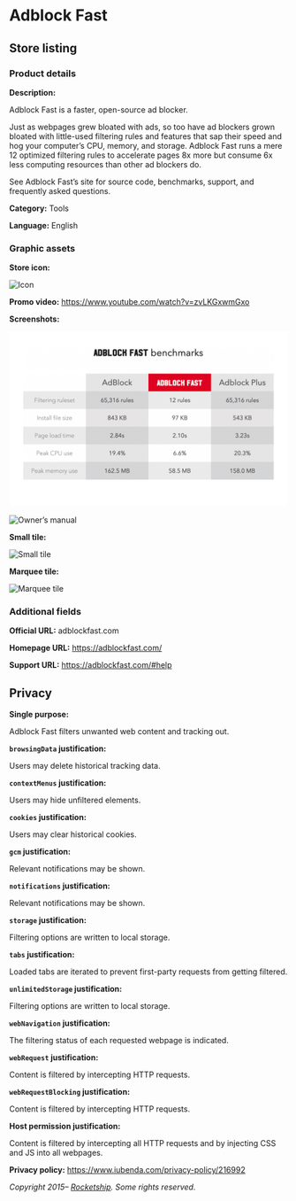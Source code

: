 # Adblock Fast

## Store listing

### Product details

**Description:**

Adblock Fast is a faster, open-source ad blocker.

Just as webpages grew bloated with ads, so too have ad blockers grown bloated with little-used
filtering rules and features that sap their speed and hog your computer’s CPU, memory, and storage.
Adblock Fast runs a mere 12 optimized filtering rules to accelerate pages 8x more but consume 6x
less computing resources than other ad blockers do.

See Adblock Fast’s site for source code, benchmarks, support, and frequently asked questions.

**Category:** Tools

**Language:** English

### Graphic assets

**Store icon:**

![Icon](icons/icon.png)

**Promo video:** https://www.youtube.com/watch?v=zvLKGxwmGxo

**Screenshots:**

![Extension benchmarks](screenshots/benchmarks.png)

![Owner’s manual](screenshots/manual.png)

**Small tile:**

![Small tile](tiles/small.png)

**Marquee tile:**

![Marquee tile](tiles/marquee.png)

### Additional fields

**Official URL:** adblockfast.com

**Homepage URL:** https://adblockfast.com/

**Support URL:** https://adblockfast.com/#help

## Privacy

**Single purpose:**

Adblock Fast filters unwanted web content and tracking out.

**`browsingData` justification:**

Users may delete historical tracking data.

**`contextMenus` justification:**

Users may hide unfiltered elements.

**`cookies` justification:**

Users may clear historical cookies.

**`gcm` justification:**

Relevant notifications may be shown.

**`notifications` justification:**

Relevant notifications may be shown.

**`storage` justification:**

Filtering options are written to local storage.

**`tabs` justification:**

Loaded tabs are iterated to prevent first-party requests from getting filtered.

**`unlimitedStorage` justification:**

Filtering options are written to local storage.

**`webNavigation` justification:**

The filtering status of each requested webpage is indicated.

**`webRequest` justification:**

Content is filtered by intercepting HTTP requests.

**`webRequestBlocking` justification:**

Content is filtered by intercepting HTTP requests.

**Host permission justification:**

Content is filtered by intercepting all HTTP requests and by injecting CSS and JS into all webpages.

**Privacy policy:** https://www.iubenda.com/privacy-policy/216992

_Copyright 2015– [Rocketship](https://rocketshipapps.com/). Some rights reserved._
